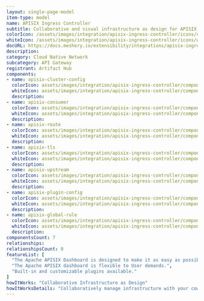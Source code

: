```yaml
---
layout: single-page-model
item-type: model
name: APISIX Ingress Controller
subtitle: Collaborative and visual infrastructure as design for APISIX Ingress Controller
colorIcon: /assets/images/integration/apisix-ingress-controller/icons/color/apisix-ingress-controller-color.svg
whiteIcon: /assets/images/integration/apisix-ingress-controller/icons/white/apisix-ingress-controller-white.svg
docURL: https://docs.meshery.io/extensibility/integrations/apisix-ingress-controller
description: 
category: Cloud Native Network
subcategory: API Gateway
registrant: Artifact Hub
components: 
- name: apisix-cluster-config
  colorIcon: assets/images/integration/apisix-ingress-controller/components/apisix-cluster-config/icons/color/apisix-cluster-config-color.svg
  whiteIcon: assets/images/integration/apisix-ingress-controller/components/apisix-cluster-config/icons/white/apisix-cluster-config-white.svg
  description: 
- name: apisix-consumer
  colorIcon: assets/images/integration/apisix-ingress-controller/components/apisix-consumer/icons/color/apisix-consumer-color.svg
  whiteIcon: assets/images/integration/apisix-ingress-controller/components/apisix-consumer/icons/white/apisix-consumer-white.svg
  description: 
- name: apisix-route
  colorIcon: assets/images/integration/apisix-ingress-controller/components/apisix-route/icons/color/apisix-route-color.svg
  whiteIcon: assets/images/integration/apisix-ingress-controller/components/apisix-route/icons/white/apisix-route-white.svg
  description: 
- name: apisix-tls
  colorIcon: assets/images/integration/apisix-ingress-controller/components/apisix-tls/icons/color/apisix-tls-color.svg
  whiteIcon: assets/images/integration/apisix-ingress-controller/components/apisix-tls/icons/white/apisix-tls-white.svg
  description: 
- name: apisix-upstream
  colorIcon: assets/images/integration/apisix-ingress-controller/components/apisix-upstream/icons/color/apisix-upstream-color.svg
  whiteIcon: assets/images/integration/apisix-ingress-controller/components/apisix-upstream/icons/white/apisix-upstream-white.svg
  description: 
- name: apisix-plugin-config
  colorIcon: assets/images/integration/apisix-ingress-controller/components/apisix-plugin-config/icons/color/apisix-plugin-config-color.svg
  whiteIcon: assets/images/integration/apisix-ingress-controller/components/apisix-plugin-config/icons/white/apisix-plugin-config-white.svg
  description: 
- name: apisix-global-rule
  colorIcon: assets/images/integration/apisix-ingress-controller/components/apisix-global-rule/icons/color/apisix-global-rule-color.svg
  whiteIcon: assets/images/integration/apisix-ingress-controller/components/apisix-global-rule/icons/white/apisix-global-rule-white.svg
  description: 
componentsCount: 7
relationships: 
relationshipsCount: 0
featureList: [
  "The Apache APISIX Dashboard is designed to make it as easy as possible for users to operate through a frontend interface.",
  "The Apache APISIX dashboard is flexible to User demands.",
  "Built-in and customizable plugins available."
]
howItWorks: "Collaborative Infrastructure as Design"
howItWorksDetails: "Collaboratively manage infrastructure with your coworkers synchronously sharing the same designs."
---
```


